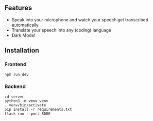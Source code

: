 ## Features
- Speak into your microphone and watch your speech get transcribed automatically
- Translate your speech into any (coding) language
- Dark Mode!

## Installation

### Frontend

``
npm run dev
``

### Backend
```
cd server
python3 -m venv venv
. venv/bin/activate
pip install -r requirements.txt
flask run --port 8000
```